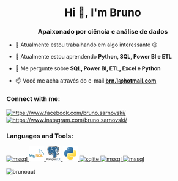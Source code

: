<h1 align="center">Hi 👋, I'm Bruno</h1>
<h3 align="center">Apaixonado por ciência e análise de dados</h3>

- 🔭 Atualmente estou trabalhando em algo interessante :wink:

- 🌱 Atualmente estou aprendendo **Python, SQL, Power BI e ETL**

- 💬 Me pergunte sobre **SQL, Power BI, ETL, Excel e Python**

- 📫 Você me acha através do e-mail **brn.1@hotmail.com**

<h3 align="left">Connect with me:</h3>
<p align="left">
<a href="https://fb.com/bruno.sarnovski/" target="blank"><img align="center" src="https://raw.githubusercontent.com/rahuldkjain/github-profile-readme-generator/master/src/images/icons/Social/facebook.svg" alt="https://www.facebook.com/bruno.sarnovski/" height="30" width="40" /></a>
<a href="https://instagram.com/bruno.sarnovski/" target="blank"><img align="center" src="https://raw.githubusercontent.com/rahuldkjain/github-profile-readme-generator/master/src/images/icons/Social/instagram.svg" alt="https://www.instagram.com/bruno.sarnovski/" height="30" width="40" /></a>
</p>

<h3 align="left">Languages and Tools:</h3>
<p align="left"> <a href="https://www.microsoft.com/en-us/sql-server" target="_blank" rel="noreferrer"> <img src="https://www.svgrepo.com/show/303229/microsoft-sql-server-logo.svg" alt="mssql" width="40" height="40"/> </a> <a href="https://www.mysql.com/" target="_blank" rel="noreferrer"> <img src="https://raw.githubusercontent.com/devicons/devicon/master/icons/mysql/mysql-original-wordmark.svg" alt="mysql" width="40" height="40"/> </a> <a href="https://www.postgresql.org" target="_blank" rel="noreferrer"> <img src="https://raw.githubusercontent.com/devicons/devicon/master/icons/postgresql/postgresql-original-wordmark.svg" alt="postgresql" width="40" height="40"/> </a> <a href="https://www.python.org" target="_blank" rel="noreferrer"> <img src="https://raw.githubusercontent.com/devicons/devicon/master/icons/python/python-original.svg" alt="python" width="40" height="40"/> </a> <a href="https://www.sqlite.org/" target="_blank" rel="noreferrer"> <img src="https://www.vectorlogo.zone/logos/sqlite/sqlite-icon.svg" alt="sqlite" width="40" height="40"/> <img src="https://upload.wikimedia.org/wikipedia/commons/c/cf/New_Power_BI_Logo.svg" alt="mssql" width="40" height="40"/> <img src="https://upload.wikimedia.org/wikipedia/commons/3/30/Google_Sheets_logo_%282014-2020%29.svg" alt="mssql" width="40" height="40"/></a> </p>

<p><img align="center" src="https://github-readme-stats.vercel.app/api/top-langs?username=brunoaut&show_icons=true&locale=en&layout=compact" alt="brunoaut" /></p>

<!---

- 👋 Hi, I’m @brunoaut
- 👀 I’m interested in ...
- 🌱 I’m currently learning ...
- 💞️ I’m looking to collaborate on ...
- 📫 How to reach me ...
- 😄 Pronouns: ...
- ⚡ Fun fact: ...


brunoaut/brunoaut is a ✨ special ✨ repository because its `README.md` (this file) appears on your GitHub profile.
You can click the Preview link to take a look at your changes.
--->
